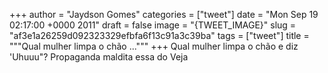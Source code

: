 
+++
author = "Jaydson Gomes"
categories = ["tweet"]
date = "Mon Sep 19 02:17:00 +0000 2011"
draft = false
image = "{TWEET_IMAGE}"
slug = "af3e1a26259d092323329efbfa6f13c91a3c39ba"
tags = ["tweet"]
title = """Qual mulher limpa o chão ..."""
+++
Qual mulher limpa o chão e diz 'Uhuuu"? Propaganda maldita essa do Veja
